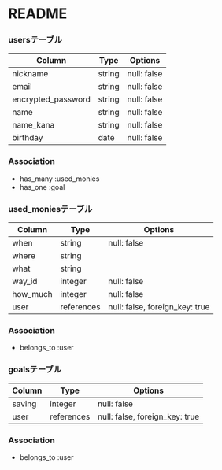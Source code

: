 # README

### usersテーブル

| Column              | Type    | Options     |
| ------------------- | ------- | ----------- |
| nickname            | string  | null: false |
| email               | string  | null: false |
| encrypted_password  | string  | null: false |
| name                | string  | null: false |
| name_kana           | string  | null: false |
| birthday            | date    | null: false |

### Association
- has_many :used_monies
- has_one  :goal

### used_moniesテーブル

| Column           | Type       | Options                        |
| ---------------- | ---------- | ------------------------------ |
| when             | string     | null: false                    |
| where            | string     |                                |
| what             | string     |                                |
| way_id           | integer    | null: false                    |
| how_much         | integer    | null: false                    |
| user             | references | null: false, foreign_key: true |

### Association
- belongs_to :user

### goalsテーブル

| Column     | Type        | Options                        |
| ---------- | ----------- | ------------------------------ |
| saving     | integer     | null: false                    |
| user       | references  | null: false, foreign_key: true |

### Association
- belongs_to :user